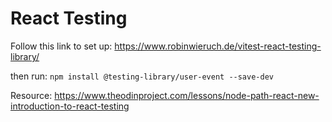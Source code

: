 # React Testing

Follow this link to set up: https://www.robinwieruch.de/vitest-react-testing-library/

then run: ```npm install @testing-library/user-event --save-dev```

Resource: https://www.theodinproject.com/lessons/node-path-react-new-introduction-to-react-testing
